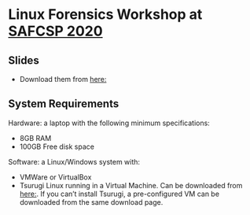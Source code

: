 # Linux Forensics Workshop at [SAFCSP 2020](https://safcsp.org.sa/en.html)

## Slides
- Download them from [here:](https://github.com/ashemery/LinuxForensics/blob/master/Workshops/OSDFCon2019/OSDFCon19-Workshop-Slides.pdf)

## System Requirements
Hardware: a laptop with the following minimum specifications:
- 8GB RAM
- 100GB Free disk space

Software: a Linux/Windows system with:
- VMWare or VirtualBox
- Tsurugi Linux running in a Virtual Machine. Can be downloaded from [here:](https://tsurugi-linux.org/downloads.php). If you can’t install Tsurugi, a pre-configured VM can be downloaded from the same download page.

